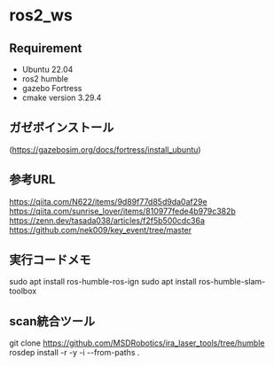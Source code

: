 # ros2_ws

## Requirement

* Ubuntu 22.04
* ros2 humble
* gazebo  Fortress
* cmake version 3.29.4

## ガゼボインストール

(https://gazebosim.org/docs/fortress/install_ubuntu)

## 参考URL

https://qiita.com/N622/items/9d89f77d85d9da0af29e
https://qiita.com/sunrise_lover/items/810977fede4b979c382b
https://zenn.dev/tasada038/articles/f2f5b500cdc36a
https://github.com/nek009/key_event/tree/master

## 実行コードメモ

sudo apt install ros-humble-ros-ign
sudo apt install ros-humble-slam-toolbox

## scan統合ツール

git clone https://github.com/MSDRobotics/ira_laser_tools/tree/humble
rosdep install -r -y -i --from-paths .

